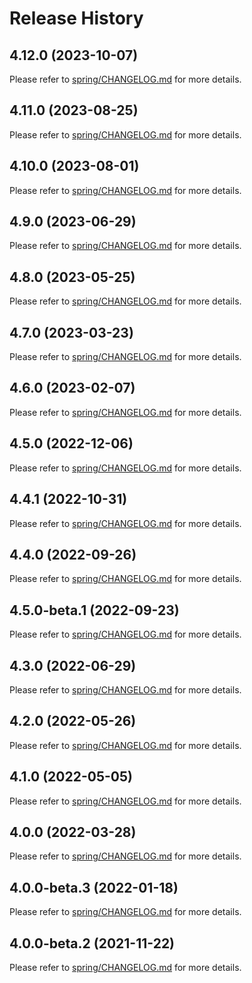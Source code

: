 # Release History

## 4.12.0 (2023-10-07)

Please refer to [spring/CHANGELOG.md](https://github.com/Azure/azure-sdk-for-java/tree/main/sdk/spring/CHANGELOG.md#4120-2023-10-07) for more details.

## 4.11.0 (2023-08-25)

Please refer to [spring/CHANGELOG.md](https://github.com/Azure/azure-sdk-for-java/tree/main/sdk/spring/CHANGELOG.md#4110-2023-08-25) for more details.

## 4.10.0 (2023-08-01)

Please refer to [spring/CHANGELOG.md](https://github.com/Azure/azure-sdk-for-java/tree/main/sdk/spring/CHANGELOG.md#4100-2023-08-01) for more details.

## 4.9.0 (2023-06-29)

Please refer to [spring/CHANGELOG.md](https://github.com/Azure/azure-sdk-for-java/tree/main/sdk/spring/CHANGELOG.md#490-2023-06-29) for more details.

## 4.8.0 (2023-05-25)

Please refer to [spring/CHANGELOG.md](https://github.com/Azure/azure-sdk-for-java/tree/main/sdk/spring/CHANGELOG.md#480-2023-05-25) for more details.

## 4.7.0 (2023-03-23)

Please refer to [spring/CHANGELOG.md](https://github.com/Azure/azure-sdk-for-java/tree/main/sdk/spring/CHANGELOG.md#470-2023-03-23) for more details.

## 4.6.0 (2023-02-07)

Please refer to [spring/CHANGELOG.md](https://github.com/Azure/azure-sdk-for-java/tree/main/sdk/spring/CHANGELOG.md#460-2023-02-07) for more details.

## 4.5.0 (2022-12-06)

Please refer to [spring/CHANGELOG.md](https://github.com/Azure/azure-sdk-for-java/tree/main/sdk/spring/CHANGELOG.md#450-2022-12-06) for more details.

## 4.4.1 (2022-10-31)

Please refer to [spring/CHANGELOG.md](https://github.com/Azure/azure-sdk-for-java/tree/main/sdk/spring/CHANGELOG.md#441-2022-10-31) for more details.

## 4.4.0 (2022-09-26)

Please refer to [spring/CHANGELOG.md](https://github.com/Azure/azure-sdk-for-java/tree/main/sdk/spring/CHANGELOG.md#440-2022-09-26) for more details.

## 4.5.0-beta.1 (2022-09-23)

Please refer to [spring/CHANGELOG.md](https://github.com/Azure/azure-sdk-for-java/tree/main/sdk/spring/CHANGELOG.md#450-beta1-2022-09-23) for more details.

## 4.3.0 (2022-06-29)

Please refer to [spring/CHANGELOG.md](https://github.com/Azure/azure-sdk-for-java/tree/main/sdk/spring/CHANGELOG.md#430-2022-06-29) for more details.

## 4.2.0 (2022-05-26)

Please refer to [spring/CHANGELOG.md](https://github.com/Azure/azure-sdk-for-java/tree/main/sdk/spring/CHANGELOG.md#420-2022-05-26) for more details.

## 4.1.0 (2022-05-05)

Please refer to [spring/CHANGELOG.md](https://github.com/Azure/azure-sdk-for-java/tree/main/sdk/spring/CHANGELOG.md#410-2022-05-05) for more details.

## 4.0.0 (2022-03-28)

Please refer to [spring/CHANGELOG.md](https://github.com/Azure/azure-sdk-for-java/tree/main/sdk/spring/CHANGELOG.md#400-2022-03-28) for more details.

## 4.0.0-beta.3 (2022-01-18)

Please refer to [spring/CHANGELOG.md](https://github.com/Azure/azure-sdk-for-java/tree/main/sdk/spring/CHANGELOG.md#400-beta3-2022-01-18) for more details.

## 4.0.0-beta.2 (2021-11-22)

Please refer to [spring/CHANGELOG.md](https://github.com/Azure/azure-sdk-for-java/tree/main/sdk/spring/CHANGELOG.md#400-beta2-2021-11-22) for more details.

